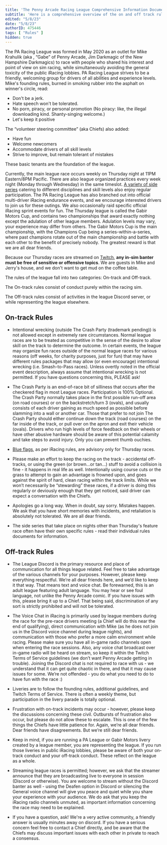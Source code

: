 ```yaml
---
title: 'The Penny Arcade Racing League Comprehensive Information Document'
subtitle: 'Here is a comprehensive overview of the on and off track rules of the league.'
edited: "5/8/23"
date: "5/8/23"
authorID: 475446
tags: [ "Rules" ]
hidden: true
---
```


The PA Racing League was formed in May 2020 as an outlet for Mike Krahulik (aka <Driver accountId = "442497" />, “Gabe” of Penny Arcade, Jim Darkmagic of the New Hampshire Darkmagics) to race with people who shared his interest and point of view on sim racing, while simultaneously avoiding the general toxicity of the public iRacing lobbies. PA Racing League strives to be a friendly, welcoming group for drivers of all abilities and experience levels.  Mike's founding rules, burned in smoking rubber into the asphalt on winner's circle, read:

- Don't be a jerk.
- Hate speech won't be tolerated.
- No porn, piracy, or personal promotion (No piracy: like, the illegal downloading kind. Shanty-singing welcome.)
- Let's keep it positive

The “volunteer steering committee” (aka Chiefs) also added:

- Have fun
- Welcome newcomers
- Accommodate drivers of all skill levels
- Strive to improve, but remain tolerant of mistakes

These basic tenants are the foundation of the league.
 
Currently, the main league race occurs weekly on Thursday night at 11PM Eastern/8PM Pacific.  There are also league organized practices every week night (Monday through Wednesday) in the same timeslot.  [A variety of side series](https://gabirmotors.com/tutorials/league-series) catering to different disciplines and skill levels also enjoy regular participation.  The PA Racing League has also branched out into official multi-driver iRacing endurance events, and we encourage interested drivers to join us for these outings. We also occasionally raid specific official iRacing sprint events for fun.
The Thursday league is called the Gabir Motors Cup, and contains two championships that award exactly nothing except the adulation of other league members.  Adulation levels may vary, your experience may differ from others.  The Gabir Motors Cup is the main championship, with the Champions Cup being a series-within-a-series, where past champions rotate out of the main championship and battle with each other to the benefit of precisely nobody. The greatest reward is that we are all dear friends.

Because our Thursday races are streamed on [Twitch](https://www.twitch.tv/pennyarcade), **any in-sim banter must be free of sensitive or offensive topics**. We are guests in Mike and Jerry's house, and we don't want to get mud on the coffee table.

The rules of the league fall into two categories: On-track and Off-track.

The On-track rules consist of conduct purely within the racing sim.

The Off-track rules consist of activities in the league Discord server, or while representing the league elsewhere.

## On-track Rules

- Intentional wrecking (outside The Crash Party (trademark pending)) is not allowed except in extremely rare circumstances.  Normal league races are to be treated as competitive in the sense of the desire to allow skill on the track to determine the outcome.  In certain events, the league may organize fun races outside of the normal league races for various reasons (off weeks, for charity purposes, just for fun) that may have different rules packages that may allow (or even encourage) intentional wrecking (i.e. Smash-to-Pass races).  Unless overtly noted in the official event description, always assume that intentional wrecking is not permitted.  If you have questions concerning this, PLEASE ask!

- The Crash Party is an end-of-race bit of silliness that occurs after the checkered flag in most League races. Participation is 100% Optional.  The Crash Party normally takes place in the first possible run-off area (on road courses) or on the backstretch/turn 3 (ovals), and usually consists of each driver gaining as much speed as possible before slamming into a wall or another car.  Those that prefer to not join The Crash Party should either continue down the track (road courses) on the far inside of the track, or pull over on the apron and exit their vehicle (ovals).  Drivers who run high levels of force feedback on their wheels or have other abusive hardware should be aware of this potential calamity and take steps to avoid injury. Only you can prevent thumb ouchies.
 
- [Blue flags](https://gabirmotors.com/tutorials/blue-flags), as per iRacing rules, are advisory only for Thursday races.

- Please make an effort to keep the racing on the track - accidental off-tracks, or using the green (or brown…or tan…) stuff to avoid a collision is fine - it happens in real life as well.  Intentionally using course cuts or the grass to attempt to gain an advantage is frowned upon, and goes against the spirit of hard, clean racing within the track limits.  While we won’t necessarily be “stewarding” these races, if a driver is doing this regularly or deviously enough that they get noticed, said driver can expect a conversation with the Chiefs.
 
- Apologies go a long way.  When in doubt, say sorry.  Mistakes happen.  We ask that you have short memories with incidents, and retaliation is absolutely not tolerated. We are all dear friends.

- The side series that take place on nights other than Thursday's feature race often have their own specific rules - read their individual rules documents for information.

## Off-track Rules

- The League Discord is the primary resource and place of communication for all things league related.  Feel free to take advantage of the various channels for your purposes.  However, please keep everything respectful.  We’re all dear friends here, and we’d like to keep it that way.  That means text and voice chat.  Be forewarned, this is an adult league featuring adult language. You may hear or see foul language, not unlike the Penny Arcade comic.  If you have issues with this, please bring it up to a Chief.  That being said, discrimination of any sort is strictly prohibited and will not be tolerated.

- The Voice Chat in iRacing is primarily used by league members during the race for the pre-race drivers meeting (a Chief will do this near the end of qualifying), direct communication with Mike (as he does not join us in the Discord voice channel during league nights), and communication with those who prefer a more calm environment while racing.  Please make sure you have all in-game radio channels open when entering the race sessions.  Also, any voice chat broadcast over in-game radio will be heard on stream, so keep it within the Twitch Terms of Service guidelines (we don’t want Penny Arcade getting in trouble).  Joining the Discord chat is not required to race with us - we understand that it can get quite chaotic in there, and that it may cause issues for some.  We’re not offended - you do what you need to do to have fun with the race :)

- Liveries are to follow the founding rules, additional guidelines, and Twitch Terms of Service.  There is often a weekly theme, but participation in the livery parade is totally optional.

- Frustration with on-track incidents may occur - however, please keep the discussions concerning these civil.  Outbursts of frustration also occur, but please do not allow these to escalate.  This is one of the few things the Chiefs have little patience for.  Again, we’re all dear friends.  Dear friends have disagreements.  But we’re still dear friends.

- Keep in mind, if you are running a PA League or Gabir Motors livery created by a league member, you are representing the league.  If you run those liveries in public iRacing lobbies, please be aware of both your on-track conduct and your off-track conduct.  These reflect on the league as a whole.
 
- Streaming league races is permitted; however, we ask that the streamer announce that they are broadcasting live to everyone in session (Discord or otherwise).  You are welcome to stream without the Discord banter as well - using the Deafen option in Discord or silencing the General voice channel will give you peace and quiet while you share your experience with your audience.  We do ask that you keep the iRacing radio channels unmuted, as important information concerning the race may need to be explained.
 
- If you have a question, ask! We're a very active community, a friendly answer is usually minutes away on discord. If you have a serious concern feel free to contact a Chief directly, and be aware that the Chiefs may discuss important issues with each other in private to reach a consensus.
